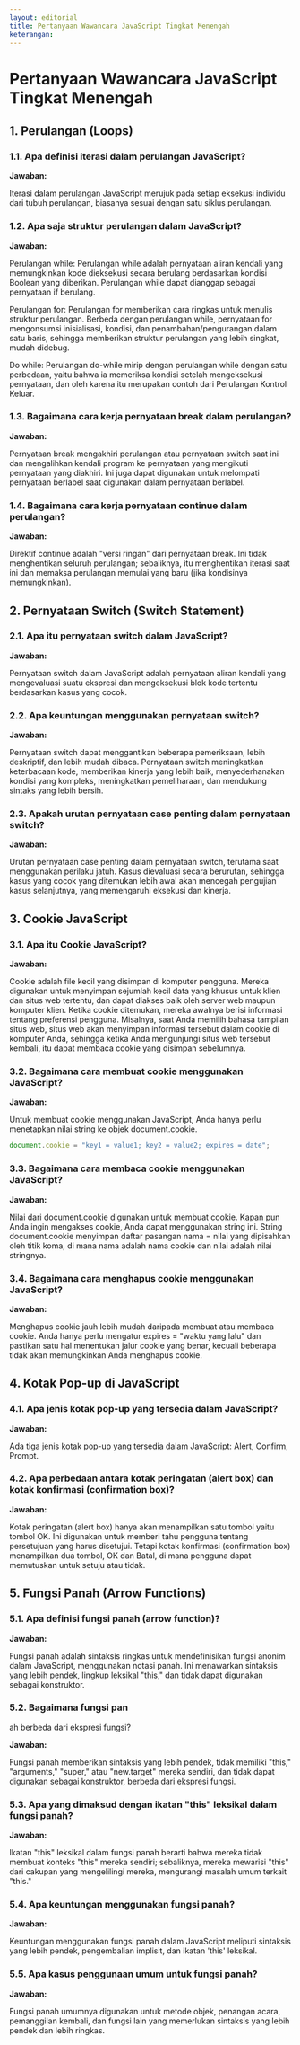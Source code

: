 ```yaml
---
layout: editorial
title: Pertanyaan Wawancara JavaScript Tingkat Menengah
keterangan:
---
```


# Pertanyaan Wawancara JavaScript Tingkat Menengah

## 1. Perulangan (Loops)

### 1.1. Apa definisi iterasi dalam perulangan JavaScript?

**Jawaban:**

Iterasi dalam perulangan JavaScript merujuk pada setiap eksekusi individu dari tubuh perulangan, biasanya sesuai dengan satu siklus perulangan.

### 1.2. Apa saja struktur perulangan dalam JavaScript?

**Jawaban:**

Perulangan while: Perulangan while adalah pernyataan aliran kendali yang memungkinkan kode dieksekusi secara berulang berdasarkan kondisi Boolean yang diberikan. Perulangan while dapat dianggap sebagai pernyataan if berulang.

Perulangan for: Perulangan for memberikan cara ringkas untuk menulis struktur perulangan. Berbeda dengan perulangan while, pernyataan for mengonsumsi inisialisasi, kondisi, dan penambahan/pengurangan dalam satu baris, sehingga memberikan struktur perulangan yang lebih singkat, mudah didebug.

Do while: Perulangan do-while mirip dengan perulangan while dengan satu perbedaan, yaitu bahwa ia memeriksa kondisi setelah mengeksekusi pernyataan, dan oleh karena itu merupakan contoh dari Perulangan Kontrol Keluar.

### 1.3. Bagaimana cara kerja pernyataan break dalam perulangan?

**Jawaban:**

Pernyataan break mengakhiri perulangan atau pernyataan switch saat ini dan mengalihkan kendali program ke pernyataan yang mengikuti pernyataan yang diakhiri. Ini juga dapat digunakan untuk melompati pernyataan berlabel saat digunakan dalam pernyataan berlabel.

### 1.4. Bagaimana cara kerja pernyataan continue dalam perulangan?

**Jawaban:**

Direktif continue adalah "versi ringan" dari pernyataan break. Ini tidak menghentikan seluruh perulangan; sebaliknya, itu menghentikan iterasi saat ini dan memaksa perulangan memulai yang baru (jika kondisinya memungkinkan).

## 2. Pernyataan Switch (Switch Statement)

### 2.1. Apa itu pernyataan switch dalam JavaScript?

**Jawaban:**

Pernyataan switch dalam JavaScript adalah pernyataan aliran kendali yang mengevaluasi suatu ekspresi dan mengeksekusi blok kode tertentu berdasarkan kasus yang cocok.

### 2.2. Apa keuntungan menggunakan pernyataan switch?

**Jawaban:**

Pernyataan switch dapat menggantikan beberapa pemeriksaan, lebih deskriptif, dan lebih mudah dibaca. Pernyataan switch meningkatkan keterbacaan kode, memberikan kinerja yang lebih baik, menyederhanakan kondisi yang kompleks, meningkatkan pemeliharaan, dan mendukung sintaks yang lebih bersih.

### 2.3. Apakah urutan pernyataan case penting dalam pernyataan switch?

**Jawaban:**

Urutan pernyataan case penting dalam pernyataan switch, terutama saat menggunakan perilaku jatuh. Kasus dievaluasi secara berurutan, sehingga kasus yang cocok yang ditemukan lebih awal akan mencegah pengujian kasus selanjutnya, yang memengaruhi eksekusi dan kinerja.

## 3. Cookie JavaScript

### 3.1. Apa itu Cookie JavaScript?

**Jawaban:**

Cookie adalah file kecil yang disimpan di komputer pengguna. Mereka digunakan untuk menyimpan sejumlah kecil data yang khusus untuk klien dan situs web tertentu, dan dapat diakses baik oleh server web maupun komputer klien. Ketika cookie ditemukan, mereka awalnya berisi informasi tentang preferensi pengguna. Misalnya, saat Anda memilih bahasa tampilan situs web, situs web akan menyimpan informasi tersebut dalam cookie di komputer Anda, sehingga ketika Anda mengunjungi situs web tersebut kembali, itu dapat membaca cookie yang disimpan sebelumnya.

### 3.2. Bagaimana cara membuat cookie menggunakan JavaScript?

**Jawaban:**

Untuk membuat cookie menggunakan JavaScript, Anda hanya perlu menetapkan nilai string ke objek document.cookie.

```javascript
document.cookie = "key1 = value1; key2 = value2; expires = date";
```

### 3.3. Bagaimana cara membaca cookie menggunakan JavaScript?

**Jawaban:**

Nilai dari document.cookie digunakan untuk membuat cookie. Kapan pun Anda ingin mengakses cookie, Anda dapat menggunakan string ini. String document.cookie menyimpan daftar pasangan nama = nilai yang dipisahkan oleh titik koma, di mana nama adalah nama cookie dan nilai adalah nilai stringnya.

### 3.4. Bagaimana cara menghapus cookie menggunakan JavaScript?

**Jawaban:**

Menghapus cookie jauh lebih mudah daripada membuat atau membaca cookie. Anda hanya perlu mengatur expires = "waktu yang lalu" dan pastikan satu hal menentukan jalur cookie yang benar, kecuali beberapa tidak akan memungkinkan Anda menghapus cookie.

## 4. Kotak Pop-up di JavaScript

### 4.1. Apa jenis kotak pop-up yang tersedia dalam JavaScript?

**Jawaban:**

Ada tiga jenis kotak pop-up yang tersedia dalam JavaScript: Alert, Confirm, Prompt.

### 4.2. Apa perbedaan antara kotak peringatan (alert box) dan kotak konfirmasi (confirmation box)?

**Jawaban:**

Kotak peringatan (alert box) hanya akan menampilkan satu tombol yaitu tombol OK. Ini digunakan untuk memberi tahu pengguna tentang persetujuan yang harus disetujui. Tetapi kotak konfirmasi (confirmation box) menampilkan dua tombol, OK dan Batal, di mana pengguna dapat memutuskan untuk setuju atau tidak.

## 5. Fungsi Panah (Arrow Functions)

### 5.1. Apa definisi fungsi panah (arrow function)?

**Jawaban:**

Fungsi panah adalah sintaksis ringkas untuk mendefinisikan fungsi anonim dalam JavaScript, menggunakan notasi panah. Ini menawarkan sintaksis yang lebih pendek, lingkup leksikal "this," dan tidak dapat digunakan sebagai konstruktor.

### 5.2. Bagaimana fungsi pan

ah berbeda dari ekspresi fungsi?

**Jawaban:**

Fungsi panah memberikan sintaksis yang lebih pendek, tidak memiliki "this," "arguments," "super," atau "new.target" mereka sendiri, dan tidak dapat digunakan sebagai konstruktor, berbeda dari ekspresi fungsi.

### 5.3. Apa yang dimaksud dengan ikatan "this" leksikal dalam fungsi panah?

**Jawaban:**

Ikatan "this" leksikal dalam fungsi panah berarti bahwa mereka tidak membuat konteks "this" mereka sendiri; sebaliknya, mereka mewarisi "this" dari cakupan yang mengelilingi mereka, mengurangi masalah umum terkait "this."

### 5.4. Apa keuntungan menggunakan fungsi panah?

**Jawaban:**

Keuntungan menggunakan fungsi panah dalam JavaScript meliputi sintaksis yang lebih pendek, pengembalian implisit, dan ikatan 'this' leksikal.

### 5.5. Apa kasus penggunaan umum untuk fungsi panah?

**Jawaban:**

Fungsi panah umumnya digunakan untuk metode objek, penangan acara, pemanggilan kembali, dan fungsi lain yang memerlukan sintaksis yang lebih pendek dan lebih ringkas.
